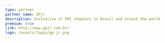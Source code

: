 ```yaml
---
type: partner
partner_name: GPjr
description: Initiative of PMI chapters in Brazil and around the world to bring Project Management knowledge to Junior Entrepreneurs.
premium: true
link: http://www.gpjr.com.br/
logo: /assets/logos/gp-jr.png
---
```


